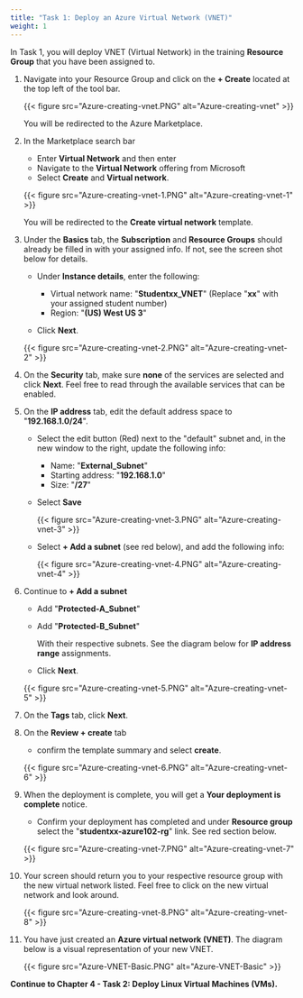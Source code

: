 ```yaml
---
title: "Task 1: Deploy an Azure Virtual Network (VNET)"
weight: 1
---
```


In Task 1, you will deploy VNET (Virtual Network) in the training **Resource Group** that you have been assigned to.

1. Navigate into your Resource Group and click on the **+ Create** located at the top left of the tool bar.

    {{< figure src="Azure-creating-vnet.PNG" alt="Azure-creating-vnet" >}}

    You will be redirected to the Azure Marketplace.

1. In the Marketplace search bar

    - Enter **Virtual Network** and then enter
    - Navigate to the **Virtual Network** offering from Microsoft
    - Select **Create** and **Virtual network**.

    {{< figure src="Azure-creating-vnet-1.PNG" alt="Azure-creating-vnet-1" >}}

    You will be redirected to the **Create virtual network** template.

1. Under the **Basics** tab, the **Subscription** and **Resource Groups** should already be filled in with your assigned info.  If not, see the screen shot below for details.

    - Under **Instance details**, enter the following:

        - Virtual network name: "**Studentxx_VNET**" (Replace "**xx**" with your assigned student number)
        - Region: "**(US) West US 3**"

    - Click **Next**.

    {{< figure src="Azure-creating-vnet-2.PNG" alt="Azure-creating-vnet-2" >}}

1. On the **Security** tab, make sure **none** of the services are selected and click **Next**.
Feel free to read through the available services that can be enabled.

1. On the **IP address** tab, edit the default address space to "**192.168.1.0/24**".

    - Select the edit button (Red) next to the "default" subnet and, in the new window to the right, update the following info:  

        - Name:  "**External_Subnet**"
        - Starting address:  "**192.168.1.0**"
        - Size: "**/27**"

    - Select **Save**

        {{< figure src="Azure-creating-vnet-3.PNG" alt="Azure-creating-vnet-3" >}}

    - Select **+ Add a subnet** (see red below), and add the following info:

        {{< figure src="Azure-creating-vnet-4.PNG" alt="Azure-creating-vnet-4" >}}

1. Continue to **+ Add a subnet**

    - Add "**Protected-A_Subnet**"
    - Add "**Protected-B_Subnet**"

        With their respective subnets. See the diagram below for **IP address range** assignments.  

    - Click **Next**.

    {{< figure src="Azure-creating-vnet-5.PNG" alt="Azure-creating-vnet-5" >}}

1. On the **Tags** tab, click **Next**.

1. On the **Review + create** tab

    - confirm the template summary and select **create**.

    {{< figure src="Azure-creating-vnet-6.PNG" alt="Azure-creating-vnet-6" >}}

1. When the deployment is complete, you will get a **Your deployment is complete** notice.

    - Confirm your deployment has completed and under **Resource group** select the "**studentxx-azure102-rg**" link.  See red section below.

    {{< figure src="Azure-creating-vnet-7.PNG" alt="Azure-creating-vnet-7" >}}

1. Your screen should return you to your respective resource group with the new virtual network listed.  Feel free to click on the new virtual network and look around.

    {{< figure src="Azure-creating-vnet-8.PNG" alt="Azure-creating-vnet-8" >}}

1. You have just created an **Azure virtual network (VNET)**.  The diagram below is a visual representation of your new VNET.

    {{< figure src="Azure-VNET-Basic.PNG" alt="Azure-VNET-Basic" >}}

**Continue to Chapter 4 - Task 2: Deploy Linux Virtual Machines (VMs).**
